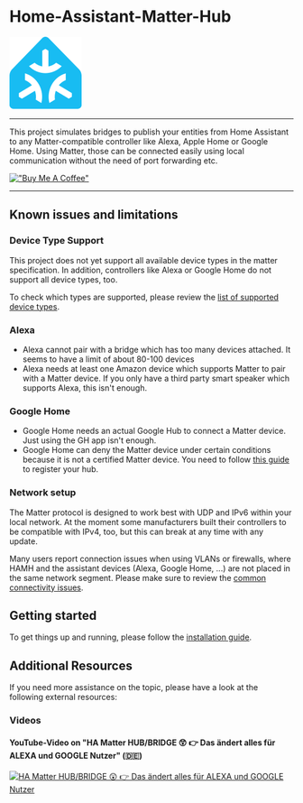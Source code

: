 # Home-Assistant-Matter-Hub

!["Home-Assistant-Matter-Hub"](./assets/hamh-logo-small.png)

---

This project simulates bridges to publish your entities from Home Assistant to any Matter-compatible controller like
Alexa, Apple Home or Google Home. Using Matter, those can be connected easily using local communication without the need
of port forwarding etc.

[!["Buy Me A Coffee"](https://www.buymeacoffee.com/assets/img/custom_images/orange_img.png)](https://www.buymeacoffee.com/t0bst4r)

---

## Known issues and limitations

### Device Type Support

This project does not yet support all available device types in the matter specification.
In addition, controllers like Alexa or Google Home do not support all device types, too.

To check which types are supported, please review the
[list of supported device types](./Supported%20Device%20Types.md).

### Alexa

- Alexa cannot pair with a bridge which has too many devices attached. It seems to have a limit of
  about 80-100 devices
- Alexa needs at least one Amazon device which supports Matter to pair with a Matter device.
  If you only have a third party smart speaker which supports Alexa, this isn't enough.

### Google Home

- Google Home needs an actual Google Hub to connect a Matter device. Just using the GH app isn't enough.
- Google Home can deny the Matter device under certain conditions because it is not a certified Matter
  device. You need to follow
  [this guide](https://github.com/project-chip/matter.js/blob/main/docs/ECOSYSTEMS.md#google-home-ecosystem)
  to register your hub.

### Network setup

The Matter protocol is designed to work best with UDP and IPv6 within your local network. At the moment some
manufacturers built their controllers to be compatible with IPv4, too, but this can break at any time with any update.

Many users report connection issues when using VLANs or firewalls, where HAMH and the assistant devices (Alexa, Google
Home, ...) are not placed in the same network segment. Please make sure to review the
[common connectivity issues](./Guides/Connectivity%20Issues.md).

## Getting started

To get things up and running, please follow the [installation guide](./Getting%20Started/Installation.md).

## Additional Resources

If you need more assistance on the topic, please have a look at the following external resources:

### Videos

#### YouTube-Video on "HA Matter HUB/BRIDGE 😲 👉 Das ändert alles für ALEXA und GOOGLE Nutzer" (🇩🇪)

[![HA Matter HUB/BRIDGE 😲 👉 Das ändert alles für ALEXA und GOOGLE Nutzer](https://img.youtube.com/vi/yOkPzEzuVhM/mqdefault.jpg)](https://www.youtube.com/watch?v=yOkPzEzuVhM)

